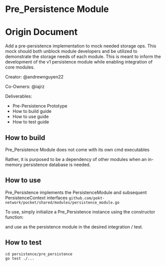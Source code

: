 # Pre_Persistence Module

# Origin Document
Add a pre-persistence implementation to mock needed storage ops. 
This mock should both unblock module developers and be utilized to demonstrate the storage needs of each module. 
This is meant to inform the development of the v1 persistence module while enabling integration of core modules.

Creator: @andrewnguyen22

Co-Owners: @iajrz

Deliverables:
- Pre-Persistence Prototype
- How to build guide
- How to use guide
- How to test guide

## How to build

Pre_Persistence Module does not come with its own cmd executables

Rather, it is purposed to be a dependency of other modules when an in-memory
persistence database is needed.

## How to use

Pre_Persistence implements the PersistenceModule and subsequent PersistenceContext interfaces 
`github.com/pokt-network/pocket/shared/modules/persistence_module.go`

To use, simply initialize a Pre_Persistence instance using the constructor function:

and use as the persistence module in the desired integration / test. 

## How to test
```
cd persistence/pre_persistence
go test ./...
```